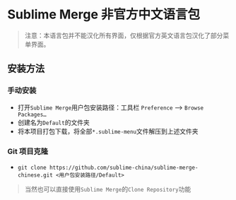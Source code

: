 # Sublime Merge 非官方中文语言包
> 注意：本语言包并不能汉化所有界面，仅根据官方英文语言包汉化了部分菜单界面。

## 安装方法

### 手动安装

- 打开`Sublime Merge`用户包安装路径：工具栏 `Preference` --> `Browse Packages…`
- 创建名为`Default`的文件夹
- 将本项目打包下载，将全部`*.sublime-menu`文件解压到上述文件夹

### Git 项目克隆

- ```git clone https://github.com/sublime-china/sublime-merge-chinese.git <用户包安装路径/Default>```
> 当然也可以直接使用`Sublime Merge`的`Clone Repository`功能